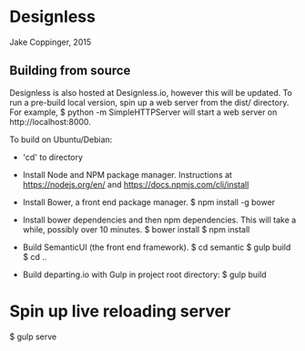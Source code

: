 # Designless
Jake Coppinger, 2015

## Building from source
Designless is also hosted at Designless.io, however this will be updated.
To run a pre-build local version, spin up a web server from the dist/ directory. For example,
$ python -m SimpleHTTPServer
will start a web server on http://localhost:8000.

To build on Ubuntu/Debian:
- 'cd' to directory

- Install Node and NPM package manager. Instructions at https://nodejs.org/en/ and https://docs.npmjs.com/cli/install

- Install Bower, a front end package manager. $ npm install -g bower

- Install bower dependencies and then npm dependencies. This will take a while, possibly over 10 minutes.
$ bower install
$ npm install

- Build SemanticUI (the front end framework).
$ cd semantic
$ gulp build
$ cd ..

- Build departing.io with Gulp in project root directory:
$ gulp build

# Spin up live reloading server
$ gulp serve
